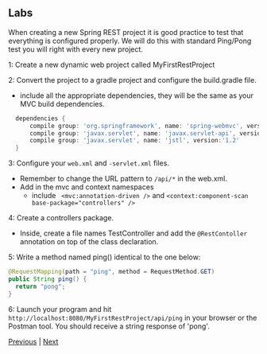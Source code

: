 ## Labs

When creating a new Spring REST project it is good practice to test that everything is configured properly. We will do this with standard Ping/Pong test
you will right with every new project.

1: Create a new dynamic web project called MyFirstRestProject

2: Convert the project to a gradle project and configure the build.gradle file.  
  * include all the appropriate dependencies, they will be the same as your MVC build dependencies.

  ```gradle
    dependencies {
        compile group: 'org.springframework', name: 'spring-webmvc', version:"$springVersion"
        compile group: 'javax.servlet', name: 'javax.servlet-api', version:'3.1.0'
        compile group: 'javax.servlet', name: 'jstl', version:'1.2'
    }
  ```

3: Configure your `web.xml` and `-servlet.xml` files.  
  * Remember to change the URL pattern to `/api/*` in the web.xml.
  * Add in the mvc and context namespaces
    * include `	<mvc:annotation-driven />` and `<context:component-scan base-package="controllers" />`

4: Create a controllers package.
  * Inside, create a file names TestController and add the `@RestContoller` annotation on top of the class declaration.

5: Write a method named ping() identical to the one below:
```java
@RequestMapping(path = "ping", method = RequestMethod.GET)
public String ping() {
  return "pong";
}
```

6: Launch your program and hit `http://localhost:8080/MyFirstRestProject/api/ping` in your browser or the Postman tool. You should receive a string response of 'pong'.

[Previous](configure_rest_controller.md) | [Next](route_naming.md)
